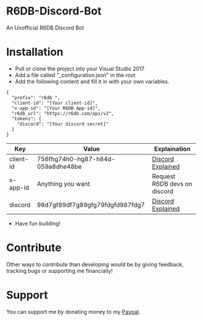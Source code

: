 # R6DB-Discord-Bot
An Unofficial R6DB Discord Bot

# Installation
- Pull or clone the project into your Visual Studio 2017
- Add a file called "_configuration.json" in the root
- Add the following content and fill it in with your own variables.
```
{
  "prefix": "r6db ",
  "client-id": "[Your client-id]",
  "x-app-id": "[Your R6DB App-id]",
  "r6db_url": "https://r6db.com/api/v2",
  "tokens": {
    "discord": "[Your discord secret]"
  }
}
```
Key | Value | Explaination
--- | --- | ---
client-id | 756fhg74h0-hg87-h84d-059a8dhe48be | [Discord Explained](https://discordapp.com/developers/docs/topics/oauth2)
x-app-id | Anything you want | Request R6DB devs on discord
discord | 98d7gf89df7g89gfg79fdgfd987fdg7 | [Discord Explained](https://github.com/reactiflux/discord-irc/wiki/Creating-a-discord-bot-&-getting-a-token)

- Have fun building!

# Contribute
Other ways to contribute than developing would be by giving feedback, tracking bugs or supporting me financially!

# Support
You can support me by donating money to my [Paypal](https://www.paypal.me/Dakpan).